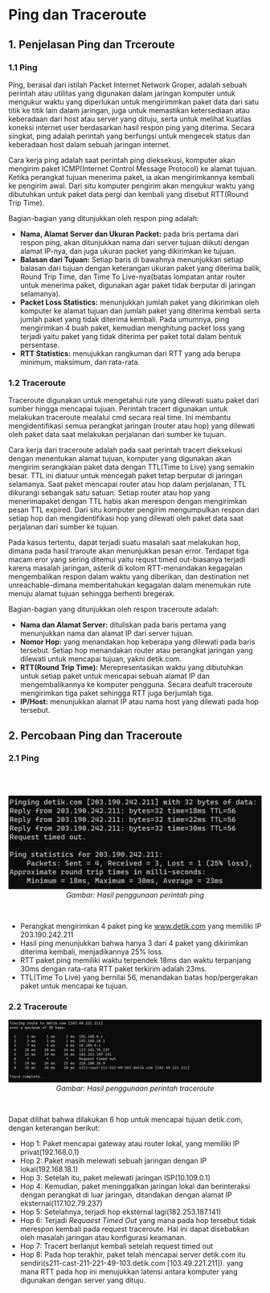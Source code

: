 # Ping dan Traceroute

## 1. Penjelasan Ping dan Trceroute
### 1.1 Ping
Ping, berasal dari istilah Packet Internet Network Groper, adalah sebuah perintah atau utilitas yang digunakan dalam jaringan komputer untuk mengukur waktu yang diperlukan untuk mengirimmkan paket data dari satu titik ke titik lain dalam jaringan, juga untuk memastikan ketersediaan atau keberadaan dari host atau server yang dituju, serta untuk melihat kuatilas koneksi internet user berdasarkan hasil respon ping yang diterima. Secara singkat, ping adalah perintah yang berfungsi untuk mengecek status dan keberadaan host dalam sebuah jaringan internet.

Cara kerja ping adalah saat perintah ping dieksekusi, komputer akan mengirim paket ICMP(Internet Control Message Protocol) ke alamat tujuan. Ketika perangkat tujuan menerima paket, ia akan mengirimkannya kembali ke pengirim awal. Dari situ komputer pengirim akan mengukur waktu yang dibutuhkan untuk paket data pergi dan kembali yang disebut RTT(Round Trip Time).

Bagian-bagian yang ditunjukkan oleh respon ping adalah:
- **Nama, Alamat Server dan Ukuran Packet:** pada bris pertama dari respon ping, akan ditunjukkan nama dari server tujuan diikuti dengan alamat IP-nya, dan juga ukuran packet yang dikirimkan ke tujuan.
- **Balasan dari Tujuan:** Setiap baris di bawahnya menunjukkan setiap balasan dari tujuan dengan keterangan ukuran paket yang diterima balik, Round Trip Time, dan Time To Live-nya(batas lompatan antar router untuk menerima paket, digunakan agar paket tidak berputar di jaringan selamanya).
- **Packet Loss Statistics:** menunjukkan jumlah paket yang dikirimkan oleh komputer ke alamat tujuan dan jumlah paket yang diterima kembali serta jumlah paket yang tidak diterima kembali. Pada umumnya, ping mengirimkan 4 buah paket, kemudian menghitung packet loss yang terjadi yaitu paket yang tidak diterima per paket total dalam bentuk persentase.
- **RTT Statistics:** menujukkan rangkuman dari RTT yang ada berupa minimum, maksimum, dan rata-rata.

### 1.2 Traceroute
Traceroute digunakan untuk mengetahui rute yang dilewati suatu paket dari sumber hingga mencapai tujuan. Perintah tracert digunakan untuk melakukan traceroute mealalui cmd secara real time. Ini membantu mengidentifikasi semua perangkat jaringan (router atau hop) yang dilewati oleh paket data saat melakukan perjalanan dari sumber ke tujuan.

Cara kerja dari traceroute adalah pada saat perintah tracert dieksekusi dengan menentukan alamat tujuan, komputer yang digunakan akan mengirim serangkaian paket data dengan TTL(Time to Live) yang semakin besar. TTL ini diatuur untuk mencegah paket tetap berputar di jaringan selamanya. Saat paket mencapai router atau hop dalam perjalanan, TTL dikurangi sebangak satu satuan. Setiap router atau hop yang menerimapaket dengan TTL habis akan merespon dengan mengirimkan pesan TTL expired. Dari situ komputer pengirim mengumpulkan respon dari setiap hop dan mengidentifikasi hop yang dilewati oleh paket data saat perjalanan dari sumber ke tujuan.

Pada kasus tertentu, dapat terjadi suatu masalah saat melakukan hop, dimana pada hasil traroute akan menunjukkan pesan error. Terdapat tiga macam eror yang sering ditemui yaitu requst timed out-biasanya terjadi karena masalah jaringan, asterik di kolom RTT-menandakan kegagalan mengembalikan respon dalam waktu yang diberikan, dan destination net unreachable-dimana memberitahukan kegagalan dalam menemukan rute menuju alamat tujuan sehingga berhenti bregerak.

Bagian-bagian yang ditunjukkan oleh respon traceroute adalah:
- **Nama dan Alamat Server:** dituliskan pada baris pertama yang menunjukkan nama dan alamat IP dari server tujuan.
- **Nomor Hop:** yang menandakan hop keberapa yang dilewati pada baris tersebut. Setiap hop menandakan router atau perangkat jaringan yang dilewati untuk mencapai tujuan, yakni detik.com.
- **RTT(Round Trip Time):** Merepresentasikan waktu yang dibutuhkan untuk setiap paket untuk mencapai sebuah alamat IP dan mengembalikannya ke komputer pengguna. Secara deafult traceroute mengirimkan tiga paket sehingga RTT juga berjumlah tiga.
- **IP/Host:** menunjukkan alamat IP atau nama host yang dilewati pada hop tersebut.

## 2. Percobaan Ping dan Traceroute
### 2.1 Ping
<br><br>
<p align="center">
<img src="../assets/ping.png">
<i>Gambar: Hasil penggunaan perintah ping</i>
</p>
<br>

- Perangkat mengirimkan 4 paket ping ke www.detik.com yang memiliki IP 203.190.242.211
- Hasil ping menunjukkan bahwa hanya 3 dari 4 paket yang dikirimkan diterima kembali, menjadikannya 25% loss.
- RTT paket ping memiliki waktu terpendek 18ms dan waktu terpanjang 30ms dengan rata-rata RTT paket terkirim adalah 23ms.
- TTL(Time To Live) yang bernilai 56, menandakan batas hop/pergerakan paket untuk mencapai ke tujuan.

### 2.2 Traceroute
<p align="center">
<img src="../assets/tracert-2.png">
<i>Gambar: Hasil penggunaan perintah traceroute</i>
</p>
<br>

Dapat dilihat bahwa dilakukan 6 hop untuk mencapai tujuan detik.com, dengan keterangan berikut:
- Hop 1: Paket mencapai gateway atau router lokal, yang memiliki IP privat(192.168.0.1)
- Hop 2: Paket masih melewati sebuah jaringan dengan IP lokal(192.168.18.1)
- Hop 3: Setelah itu, paket melewati jaringan ISP(10.109.0.1)
- Hop 4: Kemudian, paket meninggalkan jaringan lokal dan berinteraksi dengan perangkat di luar jaringan, ditandakan dengan alamat IP eksternal(117.102.79.237)
- Hop 5: Setelahnya, terjadi hop eksternal lagi(182.253.187.141)
- Hop 6: Terjadi *Requaest Timed Out* yang mana pada hop tersebut tidak merespon kembali pada request traceroute. Hal ini dapat disebabkan oleh masalah jaringan atau konfigurasi keamanan.
- Hop 7: Tracert berlanjut kembali setelah request timed out
- Hop 8: Pada hop terakhir, paket telah mencapai server detik.com itu sendiri(s211-cast-211-221-49-103.detik.com [103.49.221.211]). yang mana RTT pada hop ini menujukkan latensi antara komputer yang digunakan dengan server yang dituju.
